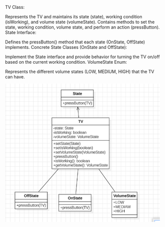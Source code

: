 TV Class:

Represents the TV and maintains its state (state), working condition (isWorking), and volume state (volumeState).
Contains methods to set the state, working condition, volume state, and perform an action (pressButton).
State Interface:

Defines the pressButton() method that each state (OnState, OffState) implements.
Concrete State Classes (OnState and OffState):

Implement the State interface and provide behavior for turning the TV on/off based on the current working condition.
VolumeState Enum:

Represents the different volume states (LOW, MEDIUM, HIGH) that the TV can have.

![img.png](img.png)